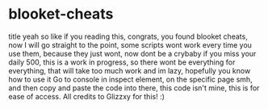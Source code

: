 # blooket-cheats
title
yeah so like if you reading this, congrats, you found blooket cheats, now I will go straight to the point, some scripts wont work every time you use them, because they just wont, now dont be a crybaby if you miss your daily 500, this is a work in progress, so there wont be everything for everything, that will take too much work and im lazy, hopefully you know how to use it
Go to console in inspect element, on the specific page smh, and then copy and paste the code into there, this code isn't mine, this is for ease of access.
All credits to Glizzxy for this! :)
